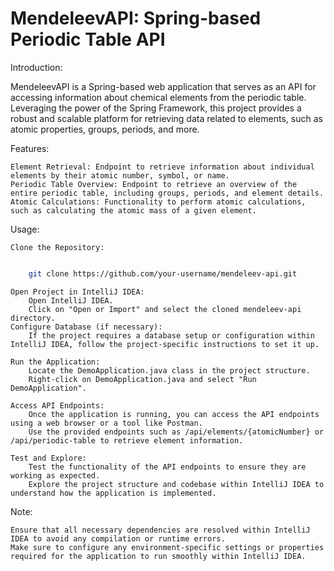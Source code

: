 
# MendeleevAPI: Spring-based Periodic Table API

Introduction:

MendeleevAPI is a Spring-based web application that serves as an API for accessing information about chemical elements from the periodic table. Leveraging the power of the Spring Framework, this project provides a robust and scalable platform for retrieving data related to elements, such as atomic properties, groups, periods, and more.

Features:

    Element Retrieval: Endpoint to retrieve information about individual elements by their atomic number, symbol, or name.
    Periodic Table Overview: Endpoint to retrieve an overview of the entire periodic table, including groups, periods, and element details.
    Atomic Calculations: Functionality to perform atomic calculations, such as calculating the atomic mass of a given element.

Usage:

    Clone the Repository:

```bash

    git clone https://github.com/your-username/mendeleev-api.git

```

    Open Project in IntelliJ IDEA:
        Open IntelliJ IDEA.
        Click on "Open or Import" and select the cloned mendeleev-api directory.
    Configure Database (if necessary):
        If the project requires a database setup or configuration within IntelliJ IDEA, follow the project-specific instructions to set it up.

    Run the Application:
        Locate the DemoApplication.java class in the project structure.
        Right-click on DemoApplication.java and select "Run DemoApplication".

    Access API Endpoints:
        Once the application is running, you can access the API endpoints using a web browser or a tool like Postman.
        Use the provided endpoints such as /api/elements/{atomicNumber} or /api/periodic-table to retrieve element information.

    Test and Explore:
        Test the functionality of the API endpoints to ensure they are working as expected.
        Explore the project structure and codebase within IntelliJ IDEA to understand how the application is implemented.

Note:

    Ensure that all necessary dependencies are resolved within IntelliJ IDEA to avoid any compilation or runtime errors.
    Make sure to configure any environment-specific settings or properties required for the application to run smoothly within IntelliJ IDEA.


